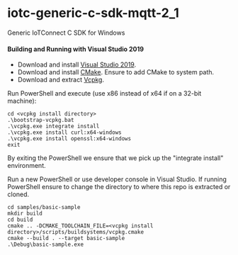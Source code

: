 # iotc-generic-c-sdk-mqtt-2_1
Generic IoTConnect C SDK for Windows

#### Building and Running with Visual Studio 2019

* Download and install [Visual Studio 2019](https://visualstudio.microsoft.com/downloads/).
* Download and install [CMake](https://cmake.org/download/). Ensure to add CMake to system path.
* Download and extract [Vcpkg](https://github.com/microsoft/vcpkg/releases).

Run PowerShell and execute (use x86 instead of x64 if on a 32-bit machine):

```shell script
cd <vcpkg install directory>
.\bootstrap-vcpkg.bat
.\vcpkg.exe integrate install
.\vcpkg.exe install curl:x64-windows
.\vcpkg.exe install openssl:x64-windows
exit
```

By exiting the PowerShell we ensure that we pick up the "integrate install" environment. 

Run a new PowerShell or use developer console in Visual Studio. If running PowerShell 
ensure to change the directory to where this repo is extracted or cloned. 


```shell script
cd samples/basic-sample
mkdir build
cd build
cmake .. -DCMAKE_TOOLCHAIN_FILE=<vcpkg install directory>/scripts/buildsystems/vcpkg.cmake 
cmake --build . --target basic-sample 
.\Debug\basic-sample.exe

